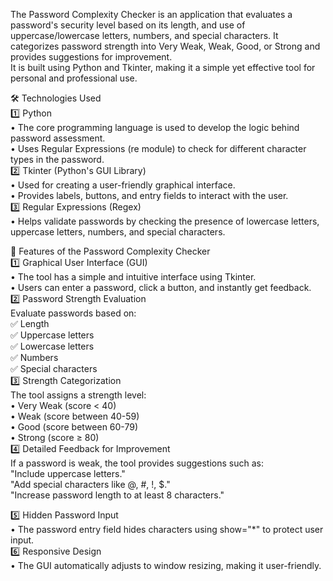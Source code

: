 The Password Complexity Checker is an application that evaluates a password's security level based on its length, and use of uppercase/lowercase letters, numbers, and special characters. It categorizes password strength into Very Weak, Weak, Good, or Strong and provides suggestions for improvement.<br>
It is built using Python and Tkinter, making it a simple yet effective tool for personal and professional use.<br>

🛠 Technologies Used<br>
1️⃣ Python<br>
• The core programming language is used to develop the logic behind password assessment.<br>
• Uses Regular Expressions (re module) to check for different character types in the password.<br>
2️⃣ Tkinter (Python's GUI Library)<br>
• Used for creating a user-friendly graphical interface.<br>
• Provides labels, buttons, and entry fields to interact with the user.<br>
3️⃣ Regular Expressions (Regex)<br>
• Helps validate passwords by checking the presence of lowercase letters, uppercase letters, numbers, and special characters.<br>

🚀 Features of the Password Complexity Checker<br>
1️⃣ Graphical User Interface (GUI)<br>
• The tool has a simple and intuitive interface using Tkinter.<br>
• Users can enter a password, click a button, and instantly get feedback.<br>
2️⃣ Password Strength Evaluation<br>
Evaluate passwords based on:<br>
✅ Length<br>
✅ Uppercase letters<br>
✅ Lowercase letters<br>
✅ Numbers<br>
✅ Special characters<br>
3️⃣ Strength Categorization<br>
The tool assigns a strength level:<br>
• Very Weak (score < 40)<br>
• Weak (score between 40-59)<br>
• Good (score between 60-79)<br>
• Strong (score ≥ 80)<br>
4️⃣ Detailed Feedback for Improvement<br>
If a password is weak, the tool provides suggestions such as:<br>
"Include uppercase letters."<br>
"Add special characters like @, #, !, $."<br>
"Increase password length to at least 8 characters."<br>  

5️⃣ Hidden Password Input  
• The password entry field hides characters using show="*" to protect user input.  
6️⃣ Responsive Design  
• The GUI automatically adjusts to window resizing, making it user-friendly.

